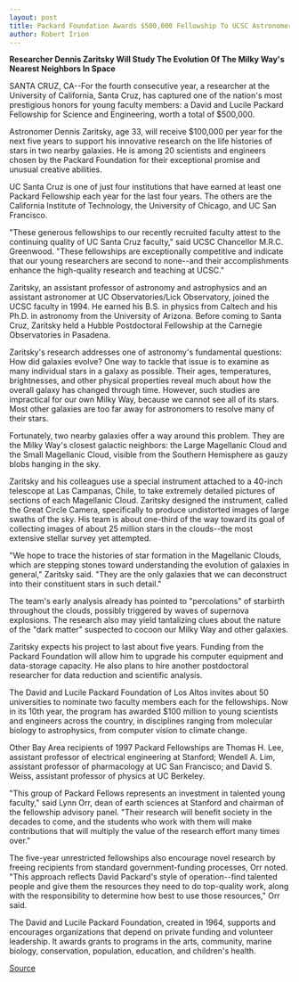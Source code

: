 ```yaml
---
layout: post
title: Packard Foundation Awards $500,000 Fellowship To UCSC Astronomer
author: Robert Irion
---
```


**Researcher Dennis Zaritsky Will Study The Evolution Of The Milky Way's Nearest Neighbors In Space**

SANTA CRUZ, CA--For the fourth consecutive year, a researcher at  the University of California, Santa Cruz, has captured one of the  nation's most prestigious honors for young faculty members: a David  and Lucile Packard Fellowship for Science and Engineering, worth a  total of $500,000.

Astronomer Dennis Zaritsky, age 33, will receive $100,000 per year for the next five years to support his innovative research on the life histories of stars in two nearby galaxies. He is among 20 scientists and engineers chosen by the Packard Foundation for  their exceptional promise and unusual creative abilities.

UC Santa Cruz is one of just four institutions that have earned  at least one Packard Fellowship each year for the last four years.  The others are the California Institute of Technology, the University  of Chicago, and UC San Francisco.

"These generous fellowships to our recently recruited faculty  attest to the continuing quality of UC Santa Cruz faculty," said UCSC  Chancellor M.R.C. Greenwood. "These fellowships are exceptionally  competitive and indicate that our young researchers are second to  none--and their accomplishments enhance the high-quality research  and teaching at UCSC."

Zaritsky, an assistant professor of astronomy and astrophysics  and an assistant astronomer at UC Observatories/Lick Observatory,  joined the UCSC faculty in 1994. He earned his B.S. in physics from  Caltech and his Ph.D. in astronomy from the University of Arizona.  Before coming to Santa Cruz, Zaritsky held a Hubble Postdoctoral  Fellowship at the Carnegie Observatories in Pasadena.

Zaritsky's research addresses one of astronomy's fundamental  questions: How did galaxies evolve? One way to tackle that issue is  to examine as many individual stars in a galaxy as possible. Their  ages, temperatures, brightnesses, and other physical properties  reveal much about how the overall galaxy has changed through time.  However, such studies are impractical for our own Milky Way,  because we cannot see all of its stars. Most other galaxies are too  far away for astronomers to resolve many of their stars.

Fortunately, two nearby galaxies offer a way around this  problem. They are the Milky Way's closest galactic neighbors: the  Large Magellanic Cloud and the Small Magellanic Cloud, visible from  the Southern Hemisphere as gauzy blobs hanging in the sky.

Zaritsky and his colleagues use a special instrument attached  to a 40-inch telescope at Las Campanas, Chile, to take extremely  detailed pictures of sections of each Magellanic Cloud. Zaritsky  designed the instrument, called the Great Circle Camera,  specifically to produce undistorted images of large swaths of the  sky. His team is about one-third of the way toward its goal of  collecting images of about 25 million stars in the clouds--the most  extensive stellar survey yet attempted.

"We hope to trace the histories of star formation in the  Magellanic Clouds, which are stepping stones toward understanding  the evolution of galaxies in general," Zaritsky said. "They are the  only galaxies that we can deconstruct into their constituent stars in  such detail."

The team's early analysis already has pointed to "percolations"  of starbirth throughout the clouds, possibly triggered by waves of  supernova explosions. The research also may yield tantalizing clues  about the nature of the "dark matter" suspected to cocoon our Milky  Way and other galaxies.

Zaritsky expects his project to last about five years. Funding  from the Packard Foundation will allow him to upgrade his computer  equipment and data-storage capacity. He also plans to hire another  postdoctoral researcher for data reduction and scientific analysis.

The David and Lucile Packard Foundation of Los Altos invites  about 50 universities to nominate two faculty members each for the  fellowships. Now in its 10th year, the program has awarded $100 million to young scientists and engineers across the country,  in disciplines ranging from molecular biology to astrophysics, from  computer vision to climate change.

Other Bay Area recipients of 1997 Packard Fellowships are  Thomas H. Lee, assistant professor of electrical engineering at  Stanford; Wendell A. Lim, assistant professor of pharmacology at UC San Francisco; and David S. Weiss, assistant professor of physics  at UC Berkeley.

"This group of Packard Fellows represents an investment in  talented young faculty," said Lynn Orr, dean of earth sciences at  Stanford and chairman of the fellowship advisory panel. "Their  research will benefit society in the decades to come, and the  students who work with them will make contributions that will  multiply the value of the research effort many times over."

The five-year unrestricted fellowships also encourage novel  research by freeing recipients from standard government-funding  processes, Orr noted. "This approach reflects David Packard's style  of operation--find talented people and give them the resources they  need to do top-quality work, along with the responsibility to  determine how best to use those resources," Orr said.

The David and Lucile Packard Foundation, created in 1964,  supports and encourages organizations that depend on private  funding and volunteer leadership. It awards grants to programs in  the arts, community, marine biology, conservation, population,  education, and children's health.

[Source](http://www1.ucsc.edu/news_events/press_releases/archive/97-98/09-97/092997-Packard_Foundation_.html "Permalink to 092997-Packard_Foundation_")
